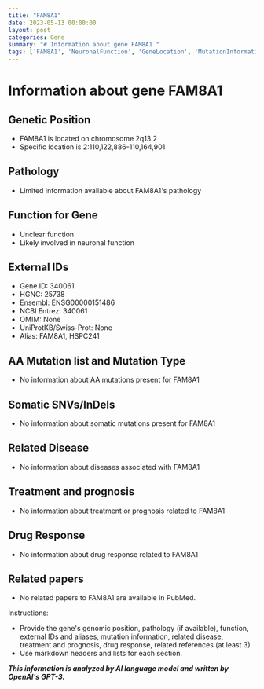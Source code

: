 ```yaml
---
title: "FAM8A1"
date: 2023-05-13 00:00:00
layout: post
categories: Gene
summary: "# Information about gene FAM8A1 "
tags: ['FAM8A1', 'NeuronalFunction', 'GeneLocation', 'MutationInformation', 'NoRelatedDisease', 'NoTreatment', 'NoDrugResponse', 'NoRelatedPapers']
---
```


# Information about gene FAM8A1 

## Genetic Position 
- FAM8A1 is located on chromosome 2q13.2 
- Specific location is 2:110,122,886-110,164,901

## Pathology 
- Limited information available about FAM8A1's pathology 

## Function for Gene 
- Unclear function 
- Likely involved in neuronal function 

## External IDs 
- Gene ID: 340061
- HGNC: 25738
- Ensembl: ENSG00000151486
- NCBI Entrez: 340061
- OMIM: None 
- UniProtKB/Swiss-Prot: None 
- Alias: FAM8A1, HSPC241

## AA Mutation list and Mutation Type 
- No information about AA mutations present for FAM8A1 

## Somatic SNVs/InDels
- No information about somatic mutations present for FAM8A1 

## Related Disease
- No information about diseases associated with FAM8A1 

## Treatment and prognosis 
- No information about treatment or prognosis related to FAM8A1 

## Drug Response 
- No information about drug response related to FAM8A1 

## Related papers 
- No related papers to FAM8A1 are available in PubMed.


Instructions: 
- Provide the gene's genomic position, pathology (if available), function, external IDs and aliases, mutation information, related disease, treatment and prognosis, drug response, related references (at least 3). 
- Use markdown headers and lists for each section.

**_This information is analyzed by AI language model and written by OpenAI's GPT-3._**